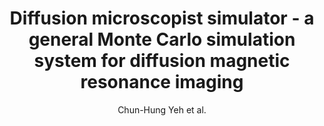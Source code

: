 ---
cat: gaia
subcat: ginkgo
bestof: false
author: Chun-Hung Yeh et al.
title: Diffusion microscopist simulator - a general Monte Carlo simulation system for diffusion magnetic resonance imaging
journal: PLoS One
year: 2013
type: article
doi: 10.1371/journal.pone.0076626
---